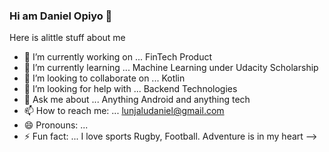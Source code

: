 ### Hi am Daniel Opiyo 👋

Here is alittle stuff about me

- 🔭 I’m currently working on ... FinTech Product
- 🌱 I’m currently learning ... Machine Learning under Udacity Scholarship
- 👯 I’m looking to collaborate on ... Kotlin
- 🤔 I’m looking for help with ... Backend Technologies
- 💬 Ask me about ... Anything Android and anything tech
- 📫 How to reach me: ... lunjaludaniel@gmail.com
- 😄 Pronouns: ...
- ⚡ Fun fact: ... I love sports Rugby, Football. Adventure is in my heart
-->
